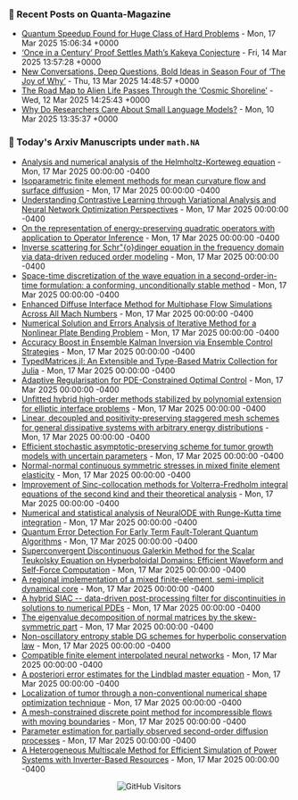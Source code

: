 ### 📝 Recent Posts on Quanta-Magazine
<!-- quanta starts -->
* <a href="https://www.quantamagazine.org/quantum-speedup-found-for-huge-class-of-hard-problems-20250317/">Quantum Speedup Found for Huge Class of Hard Problems</a> - Mon, 17 Mar 2025 15:06:34 +0000
* <a href="https://www.quantamagazine.org/once-in-a-century-proof-settles-maths-kakeya-conjecture-20250314/">‘Once in a Century’ Proof Settles Math’s Kakeya Conjecture</a> - Fri, 14 Mar 2025 13:57:28 +0000
* <a href="https://www.quantamagazine.org/new-conversations-deep-questions-bold-ideas-in-season-four-of-the-joy-of-why-20250313/">New Conversations, Deep Questions, Bold Ideas in Season Four of ‘The Joy of Why’</a> - Thu, 13 Mar 2025 14:48:57 +0000
* <a href="https://www.quantamagazine.org/the-road-map-to-alien-life-passes-through-the-cosmic-shoreline-20250312/">The Road Map to Alien Life Passes Through the ‘Cosmic Shoreline’</a> - Wed, 12 Mar 2025 14:25:43 +0000
* <a href="https://www.quantamagazine.org/why-do-researchers-care-about-small-language-models-20250310/">Why Do Researchers Care About Small Language Models?</a> - Mon, 10 Mar 2025 13:35:37 +0000
<!-- quanta ends -->


### 📝 Today's Arxiv Manuscripts under ``math.NA``
<!-- arxiv-math-na starts -->
* <a href="https://arxiv.org/abs/2503.10771">Analysis and numerical analysis of the Helmholtz-Korteweg equation</a> - Mon, 17 Mar 2025 00:00:00 -0400
* <a href="https://arxiv.org/abs/2503.10774">Isoparametric finite element methods for mean curvature flow and surface diffusion</a> - Mon, 17 Mar 2025 00:00:00 -0400
* <a href="https://arxiv.org/abs/2503.10812">Understanding Contrastive Learning through Variational Analysis and Neural Network Optimization Perspectives</a> - Mon, 17 Mar 2025 00:00:00 -0400
* <a href="https://arxiv.org/abs/2503.10824">On the representation of energy-preserving quadratic operators with application to Operator Inference</a> - Mon, 17 Mar 2025 00:00:00 -0400
* <a href="https://arxiv.org/abs/2503.11034">Inverse scattering for Schr"{o}dinger equation in the frequency domain via data-driven reduced order modeling</a> - Mon, 17 Mar 2025 00:00:00 -0400
* <a href="https://arxiv.org/abs/2503.11166">Space-time discretization of the wave equation in a second-order-in-time formulation: a conforming, unconditionally stable method</a> - Mon, 17 Mar 2025 00:00:00 -0400
* <a href="https://arxiv.org/abs/2503.11192">Enhanced Diffuse Interface Method for Multiphase Flow Simulations Across All Mach Numbers</a> - Mon, 17 Mar 2025 00:00:00 -0400
* <a href="https://arxiv.org/abs/2503.11284">Numerical Solution and Errors Analysis of Iterative Method for a Nonlinear Plate Bending Problem</a> - Mon, 17 Mar 2025 00:00:00 -0400
* <a href="https://arxiv.org/abs/2503.11308">Accuracy Boost in Ensemble Kalman Inversion via Ensemble Control Strategies</a> - Mon, 17 Mar 2025 00:00:00 -0400
* <a href="https://arxiv.org/abs/2503.11355">TypedMatrices.jl: An Extensible and Type-Based Matrix Collection for Julia</a> - Mon, 17 Mar 2025 00:00:00 -0400
* <a href="https://arxiv.org/abs/2503.11386">Adaptive Regularisation for PDE-Constrained Optimal Control</a> - Mon, 17 Mar 2025 00:00:00 -0400
* <a href="https://arxiv.org/abs/2503.11397">Unfitted hybrid high-order methods stabilized by polynomial extension for elliptic interface problems</a> - Mon, 17 Mar 2025 00:00:00 -0400
* <a href="https://arxiv.org/abs/2503.11421">Linear, decoupled and positivity-preserving staggered mesh schemes for general dissipative systems with arbitrary energy distributions</a> - Mon, 17 Mar 2025 00:00:00 -0400
* <a href="https://arxiv.org/abs/2503.11468">Efficient stochastic asymptotic-preserving scheme for tumor growth models with uncertain parameters</a> - Mon, 17 Mar 2025 00:00:00 -0400
* <a href="https://arxiv.org/abs/2503.11493">Normal-normal continuous symmetric stresses in mixed finite element elasticity</a> - Mon, 17 Mar 2025 00:00:00 -0400
* <a href="https://arxiv.org/abs/2503.11569">Improvement of Sinc-collocation methods for Volterra-Fredholm integral equations of the second kind and their theoretical analysis</a> - Mon, 17 Mar 2025 00:00:00 -0400
* <a href="https://arxiv.org/abs/2503.10729">Numerical and statistical analysis of NeuralODE with Runge-Kutta time integration</a> - Mon, 17 Mar 2025 00:00:00 -0400
* <a href="https://arxiv.org/abs/2503.10790">Quantum Error Detection For Early Term Fault-Tolerant Quantum Algorithms</a> - Mon, 17 Mar 2025 00:00:00 -0400
* <a href="https://arxiv.org/abs/2503.11523">Superconvergent Discontinuous Galerkin Method for the Scalar Teukolsky Equation on Hyperboloidal Domains: Efficient Waveform and Self-Force Computation</a> - Mon, 17 Mar 2025 00:00:00 -0400
* <a href="https://arxiv.org/abs/2503.11528">A regional implementation of a mixed finite-element, semi-implicit dynamical core</a> - Mon, 17 Mar 2025 00:00:00 -0400
* <a href="https://arxiv.org/abs/2408.05193">A hybrid SIAC -- data-driven post-processing filter for discontinuities in solutions to numerical PDEs</a> - Mon, 17 Mar 2025 00:00:00 -0400
* <a href="https://arxiv.org/abs/2410.12421">The eigenvalue decomposition of normal matrices by the skew-symmetric part</a> - Mon, 17 Mar 2025 00:00:00 -0400
* <a href="https://arxiv.org/abs/2410.16729">Non-oscillatory entropy stable DG schemes for hyperbolic conservation law</a> - Mon, 17 Mar 2025 00:00:00 -0400
* <a href="https://arxiv.org/abs/2411.04591">Compatible finite element interpolated neural networks</a> - Mon, 17 Mar 2025 00:00:00 -0400
* <a href="https://arxiv.org/abs/2501.09607">A posteriori error estimates for the Lindblad master equation</a> - Mon, 17 Mar 2025 00:00:00 -0400
* <a href="https://arxiv.org/abs/2502.20656">Localization of tumor through a non-conventional numerical shape optimization technique</a> - Mon, 17 Mar 2025 00:00:00 -0400
* <a href="https://arxiv.org/abs/2404.17542">A mesh-constrained discrete point method for incompressible flows with moving boundaries</a> - Mon, 17 Mar 2025 00:00:00 -0400
* <a href="https://arxiv.org/abs/2406.14738">Parameter estimation for partially observed second-order diffusion processes</a> - Mon, 17 Mar 2025 00:00:00 -0400
* <a href="https://arxiv.org/abs/2503.09892">A Heterogeneous Multiscale Method for Efficient Simulation of Power Systems with Inverter-Based Resources</a> - Mon, 17 Mar 2025 00:00:00 -0400
<!-- arxiv-math-na ends -->

<div align="center">
  
![GitHub Visitors](https://api.visitorbadge.io/api/visitors?path=https%3A%2F%2Fgithub.com%2Flowrank&label=profile%20views&labelColor=%231e1e2e&countColor=%23cba6f7)



</div>
